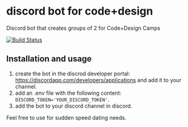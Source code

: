 # discord bot for code+design

Discord bot that creates groups of 2 for Code+Design Camps

[![Build Status](https://travis-ci.org/brean/discord-bot-cud.svg?branch=master)](https://travis-ci.org/brean/discord-bot-cud)

## Installation and usage

1. create the bot in the discrod developer portal: https://discordapp.com/developers/applications and add it to your channel.
1. add an .env file with the following content: `DISCORD_TOKEN='YOUR_DISCORD_TOKEN'`.
1. add the bot to your discord channel in discord.

Feel free to use for sudden speed dating needs.
